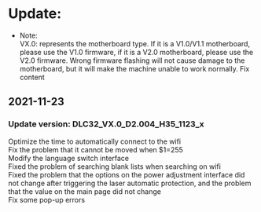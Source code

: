 # Update:
- Note:  
VX.0: represents the motherboard type. If it is a V1.0/V1.1 motherboard, please use the V1.0 firmware, if it is a V2.0 motherboard, please use the V2.0 firmware. Wrong firmware flashing will not cause damage to the motherboard, but it will make the machine unable to work normally.
Fix content

## 2021-11-23
### Update version: DLC32_VX.0_D2.004_H35_1123_x

Optimize the time to automatically connect to the wifi  
Fix the problem that it cannot be moved when $1=255  
Modify the language switch interface  
Fixed the problem of searching blank lists when searching on wifi  
Fixed the problem that the options on the power adjustment interface did not change after triggering the laser automatic protection, and the problem that the value on the main page did not change  
Fix some pop-up errors
